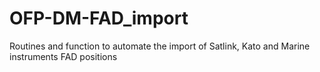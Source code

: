 # OFP-DM-FAD_import
Routines and function to automate the import of Satlink, Kato and Marine instruments FAD positions
